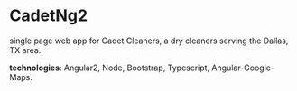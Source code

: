 # CadetNg2
single page web app for Cadet Cleaners, a dry cleaners serving the Dallas, TX area.

**technologies**: Angular2, Node, Bootstrap, Typescript, Angular-Google-Maps.